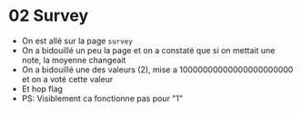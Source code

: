 # 02 Survey

- On est allé sur la page `survey`
- On a bidouillé un peu la page et on a constaté que si on mettait une note, la moyenne changeait
- On a bidouillé une des valeurs (2), mise a 10000000000000000000000 et on a voté cette valeur
- Et hop flag
- PS: Visiblement ca fonctionne pas pour "1"
